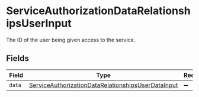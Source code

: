 # ServiceAuthorizationDataRelationshipsUserInput

The ID of the user being given access to the service.


## Fields

| Field                                                                                                                           | Type                                                                                                                            | Required                                                                                                                        | Description                                                                                                                     |
| ------------------------------------------------------------------------------------------------------------------------------- | ------------------------------------------------------------------------------------------------------------------------------- | ------------------------------------------------------------------------------------------------------------------------------- | ------------------------------------------------------------------------------------------------------------------------------- |
| `data`                                                                                                                          | [ServiceAuthorizationDataRelationshipsUserDataInput](../../models/shared/serviceauthorizationdatarelationshipsuserdatainput.md) | :heavy_minus_sign:                                                                                                              | N/A                                                                                                                             |